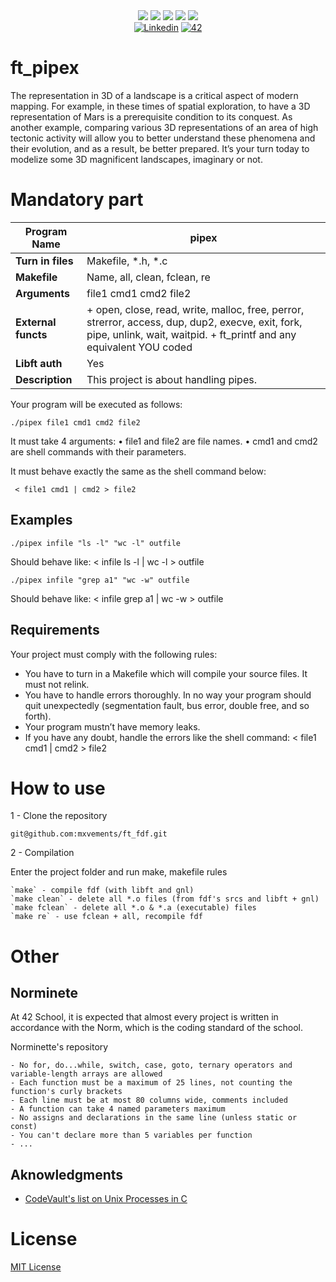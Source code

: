<div align="center">
    <img src="https://img.shields.io/badge/status-wip-success?color=00ABAD&style=flat-square" />
    <img src="https://img.shields.io/badge/started-24%20%2F%2001%20%2F%202024-success?color=00ABAD&style=flat-square" />
    <img src="https://img.shields.io/badge/score-1--%20%2F%20100-success?color=00ABAD&style=flat-square" />
    <img src="https://img.shields.io/github/languages/top/mxvements/ft_fdf?color=00ABAD&style=flat-square" />
    <img src="https://img.shields.io/github/last-commit/mxvements/ft_pipex?color=00ABAD&style=flat-square" />
    <br>
    <a href='https://www.linkedin.com/in/luciami' target="_blank"><img alt='Linkedin' src='https://img.shields.io/badge/LinkedIn-100000?style=flat-square&logo=Linkedin&logoColor=white&labelColor=1323233&color=323233'/></a>
    <a href='https://profile.intra.42.fr/users/luciama2' target="_blank"><img alt='42' src='https://img.shields.io/badge/Madrid-100000?style=flat-square&logo=42&logoColor=white&labelColor=323233&color=323233'/></a>
    <br>
</div>

# ft_pipex

The representation in 3D of a landscape is a critical aspect of modern mapping. For example, in these times of spatial exploration, to have a 3D representation of Mars is a prerequisite condition to its conquest. As another example, comparing various 3D representations of an area of high tectonic activity will allow you to better understand these phenomena and their evolution, and as a result, be better prepared. It’s your turn today to modelize some 3D magnificent landscapes, imaginary or not.

# Mandatory part

| **Program Name** | pipex |
| ---------------- | --- |
| **Turn in files** | Makefile, *.h, *.c |
| **Makefile** | Name, all, clean, fclean, re |
| **Arguments** | file1 cmd1 cmd2 file2 |
| **External functs** | + open, close, read, write, malloc, free, perror, strerror, access, dup, dup2, execve, exit, fork, pipe, unlink, wait, waitpid. + ft_printf and any equivalent YOU coded |
| **Libft auth** | Yes |
| **Description** | This project is about handling pipes.|

Your program will be executed as follows:
```
./pipex file1 cmd1 cmd2 file2
```

It must take 4 arguments:
• file1 and file2 are file names.
• cmd1 and cmd2 are shell commands with their parameters.

It must behave exactly the same as the shell command below:
```
 < file1 cmd1 | cmd2 > file2
```
## Examples
```
./pipex infile "ls -l" "wc -l" outfile
```
Should behave like: < infile ls -l | wc -l > outfile

```
./pipex infile "grep a1" "wc -w" outfile
```
Should behave like: < infile grep a1 | wc -w > outfile

## Requirements

Your project must comply with the following rules:
+ You have to turn in a Makefile which will compile your source files. It must not
relink.
+ You have to handle errors thoroughly. In no way your program should quit unexpectedly (segmentation fault, bus error, double free, and so forth).
+ Your program mustn’t have memory leaks.
+ If you have any doubt, handle the errors like the shell command:
< file1 cmd1 | cmd2 > file2

# How to use

1 - Clone the repository
```
git@github.com:mxvements/ft_fdf.git
```

2 - Compilation

Enter the project folder and run make, makefile rules
```
`make` - compile fdf (with libft and gnl)
`make clean` - delete all *.o files (from fdf's srcs and libft + gnl)
`make fclean` - delete all *.o & *.a (executable) files
`make re` - use fclean + all, recompile fdf
```

# Other

## Norminete

At 42 School, it is expected that almost every project is written in accordance with the Norm, which is the coding standard of the school.

<a href="https://github.com/42School/norminette">
<a>Norminette's repository</a>

```
- No for, do...while, switch, case, goto, ternary operators and variable-length arrays are allowed
- Each function must be a maximum of 25 lines, not counting the function's curly brackets
- Each line must be at most 80 columns wide, comments included
- A function can take 4 named parameters maximum
- No assigns and declarations in the same line (unless static or const)
- You can't declare more than 5 variables per function
- ...
```
## Aknowledgments

+ [CodeVault's list on Unix Processes in C](https://www.youtube.com/watch?v=cex9XrZCU14&list=PLfqABt5AS4FkW5mOn2Tn9ZZLLDwA3kZUY)

# License
[MIT License](https://github.com/mxvements/ft_license/blob/main/LICENSE.txt)
